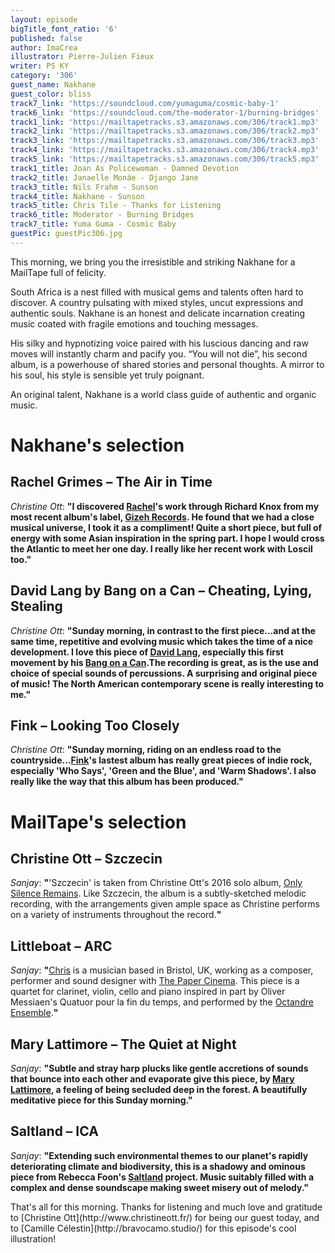 ```yaml
---
layout: episode
bigTitle_font_ratio: '6'
published: false
author: ImaCrea
illustrator: Pierre-Julien Fieux
writer: PS KY
category: '306'
guest_name: Nakhane
guest_color: bliss
track7_link: 'https://soundcloud.com/yumaguma/cosmic-baby-1'
track6_link: 'https://soundcloud.com/the-moderator-1/burning-bridges'
track1_link: 'https://mailtapetracks.s3.amazonaws.com/306/track1.mp3'
track2_link: 'https://mailtapetracks.s3.amazonaws.com/306/track2.mp3'
track3_link: 'https://mailtapetracks.s3.amazonaws.com/306/track3.mp3'
track4_link: 'https://mailtapetracks.s3.amazonaws.com/306/track4.mp3'
track5_link: 'https://mailtapetracks.s3.amazonaws.com/306/track5.mp3'
track1_title: Joan As Policewoman - Damned Devotion
track2_title: Janaelle Monáe - Django Jane
track3_title: Nils Frahm - Sunson
track4_title: Nakhane - Sunson
track5_title: Chris Tile - Thanks for Listening
track6_title: Moderator - Burning Bridges
track7_title: Yuma Guma - Cosmic Baby
guestPic: guestPic306.jpg
---
```

<p id="introduction">This morning, we bring you the irresistible and striking Nakhane for a MailTape full of felicity.</p>

South Africa is a nest filled with musical gems and talents often hard to discover. A country pulsating with mixed styles, uncut expressions and authentic souls. Nakhane is an honest and delicate incarnation creating music coated with fragile emotions and touching messages.

His silky and hypnotizing voice paired with his luscious dancing and raw moves will instantly charm and pacify you. “You will not die”, his second album, is a powerhouse of shared stories and personal thoughts. A mirror to his soul, his style is sensible yet truly poignant.

An original talent, Nakhane is a world class guide of authentic and organic music.


# Nakhane's selection


## Rachel Grimes – The Air in Time
_Christine Ott_: **"**I discovered [Rachel](http://rachelgrimespiano.com/)'s work through Richard Knox from my most recent album's label, [Gizeh Records](http://www.gizehrecords.com/). He found that we had a close musical universe, I took it as a compliment! Quite a short piece, but full of energy with some Asian inspiration in the spring part. I hope I would cross the Atlantic to meet her one day. I really like her recent work with Loscil too.**"**

## David Lang by Bang on a Can – Cheating, Lying, Stealing
_Christine Ott_: **"**Sunday morning, in contrast to the first piece...and at the same time, repetitive and evolving music which takes the time of a nice development. I love this piece of [David Lang](https://davidlangmusic.com/), especially this first movement by his [Bang on a Can](https://bangonacan.org/).The recording is great, as is the use and choice of special sounds of percussions. A surprising and original piece of music! The North American contemporary scene is really interesting to me.**"**

## Fink – Looking Too Closely
_Christine Ott_: **"**Sunday morning, riding on an endless road to the countryside...[Fink](https://www.finkworld.co.uk/)'s lastest album has really great pieces of indie rock, especially 'Who Says', 'Green and the Blue', and 'Warm Shadows'. I also really like the way that this album has been produced.**"**


# MailTape's selection

## Christine Ott – Szczecin
_Sanjay_: **"**'Szczecin' is taken from Christine Ott's 2016 solo album, [Only Silence Remains](http://www.gizehrecords.com/gzh66-christine-ott-only-silence-remains.html). Like Szczecin, the album is a subtly-sketched melodic recording, with the arrangements given ample space as Christine performs on a variety of instruments throughout the record.**"**

## Littleboat – ARC
_Sanjay_: **"**[Chris](http://chrislittleboat.tumblr.com/) is a musician based in Bristol, UK, working as a composer, performer and sound designer with [The Paper Cinema](http://www.thepapercinema.com/). This piece is a quartet for clarinet, violin, cello and piano inspired in part by Oliver Messiaen's Quatuor pour la fin du temps, and performed by the [Octandre Ensemble](https://www.octandre.com/).**"**

## Mary Lattimore – The Quiet at Night
_Sanjay_: **"**Subtle and stray harp plucks like gentle accretions of sounds that bounce into each other and evaporate give this piece, by [Mary Lattimore](http://marylattimoreharpist.tumblr.com/), a feeling of being secluded deep in the forest. A beautifully meditative piece for this Sunday morning.**"**

## Saltland – ICA
_Sanjay_: **"**Extending such environmental themes to our planet's rapidly deteriorating climate and biodiversity, this is a shadowy and ominous piece from Rebecca Foon's [Saltland](http://www.saltland.ca/) project. Music suitably filled with a complex and dense soundscape making sweet misery out of melody.**"**

<p id="outroduction">That's all for this morning. Thanks for listening and much love and gratitude to [Christine Ott](http://www.christineott.fr/) for being our guest today, and to [Camille Célestin](http://bravocamo.studio/) for this episode's cool illustration!</p>
